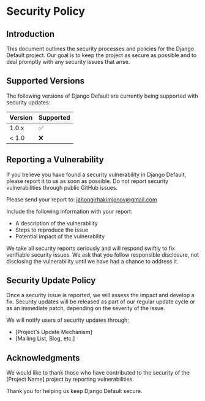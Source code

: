 # Security Policy

## Introduction

This document outlines the security processes and policies for the Django Default project. Our goal is to keep the project as secure as possible and to deal promptly with any security issues that arise.

## Supported Versions

The following versions of Django Default are currently being supported with security updates:

| Version | Supported          |
| ------- | ------------------ |
| 1.0.x   | :white_check_mark: |
| < 1.0   | :x:                |

## Reporting a Vulnerability

If you believe you have found a security vulnerability in Django Default, please report it to us as soon as possible. Do not report security vulnerabilities through public GitHub issues.

Please send your report to: jahongirhakimjonov@gmail.com

Include the following information with your report:

- A description of the vulnerability
- Steps to reproduce the issue
- Potential impact of the vulnerability

We take all security reports seriously and will respond swiftly to fix verifiable security issues. We ask that you follow responsible disclosure, not disclosing the vulnerability until we have had a chance to address it.

## Security Update Policy

Once a security issue is reported, we will assess the impact and develop a fix. Security updates will be released as part of our regular update cycle or as an immediate patch, depending on the severity of the issue.

We will notify users of security updates through:

- [Project's Update Mechanism]
- [Mailing List, Blog, etc.]

## Acknowledgments

We would like to thank those who have contributed to the security of the [Project Name] project by reporting vulnerabilities.

Thank you for helping us keep Django Default secure.
